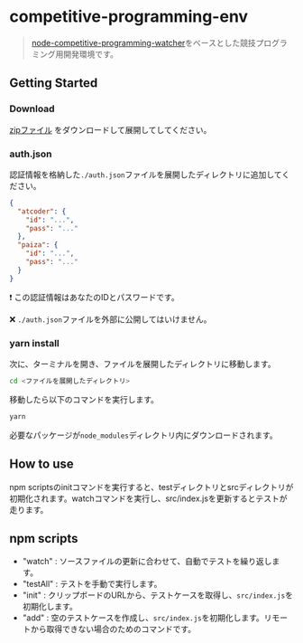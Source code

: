 # competitive-programming-env

> [node-competitive-programming-watcher](https://github.com/MasatoMakino/node-competitive-programming-watcher "node-competitive-programming-watcher")をベースとした競技プログラミング用開発環境です。

## Getting Started

### Download

[zipファイル](https://github.com/MasatoMakino/competitive-programming-env/archive/master.zip) をダウンロードして展開してしてください。

### auth.json

認証情報を格納した`./auth.json`ファイルを展開したディレクトリに追加してください。

```auth.json
{
  "atcoder": {
    "id": "...",
    "pass": "..."
  },
  "paiza": {
    "id": "...",
    "pass": "..."
  }
}
```

❗
この認証情報はあなたのIDとパスワードです。

❌
`./auth.json`ファイルを外部に公開してはいけません。

### yarn install

次に、ターミナルを開き、ファイルを展開したディレクトリに移動します。

```bash
cd <ファイルを展開したディレクトリ>
```

移動したら以下のコマンドを実行します。

```bash
yarn
```

必要なパッケージが`node_modules`ディレクトリ内にダウンロードされます。

## How to use

npm scriptsのinitコマンドを実行すると、testディレクトリとsrcディレクトリが初期化されます。watchコマンドを実行し、src/index.jsを更新するとテストが走ります。

## npm scripts

+ "watch" : ソースファイルの更新に合わせて、自動でテストを繰り返します。
+ "testAll" : テストを手動で実行します。
+ "init" : クリップボードのURLから、テストケースを取得し、`src/index.js`を初期化します。
+ "add" : 空のテストケースを作成し、`src/index.js`を初期化します。リモートから取得できない場合のためのコマンドです。

